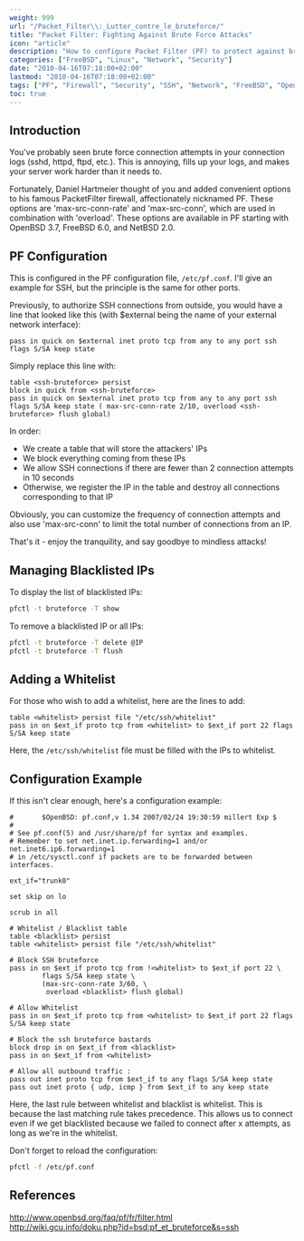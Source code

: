 ```yaml
---
weight: 999
url: "/Packet_Filter\\:_Lutter_contre_le_bruteforce/"
title: "Packet Filter: Fighting Against Brute Force Attacks"
icon: "article"
description: "How to configure Packet Filter (PF) to protect against brute force attacks on services like SSH by automatically blacklisting suspicious IP addresses."
categories: ["FreeBSD", "Linux", "Network", "Security"]
date: "2010-04-16T07:18:00+02:00"
lastmod: "2010-04-16T07:18:00+02:00"
tags: ["PF", "Firewall", "Security", "SSH", "Network", "FreeBSD", "OpenBSD"]
toc: true
---
```


## Introduction

You've probably seen brute force connection attempts in your connection logs (sshd, httpd, ftpd, etc.). This is annoying, fills up your logs, and makes your server work harder than it needs to.

Fortunately, Daniel Hartmeier thought of you and added convenient options to his famous PacketFilter firewall, affectionately nicknamed PF. These options are 'max-src-conn-rate' and 'max-src-conn', which are used in combination with 'overload'. These options are available in PF starting with OpenBSD 3.7, FreeBSD 6.0, and NetBSD 2.0.

## PF Configuration

This is configured in the PF configuration file, `/etc/pf.conf`. I'll give an example for SSH, but the principle is the same for other ports.

Previously, to authorize SSH connections from outside, you would have a line that looked like this (with $external being the name of your external network interface):

```pf {linenos=table}
pass in quick on $external inet proto tcp from any to any port ssh flags S/SA keep state
```

Simply replace this line with:

```pf {linenos=table}
table <ssh-bruteforce> persist
block in quick from <ssh-bruteforce>
pass in quick on $external inet proto tcp from any to any port ssh flags S/SA keep state ( max-src-conn-rate 2/10, overload <ssh-bruteforce> flush global)
```

In order:

* We create a table that will store the attackers' IPs
* We block everything coming from these IPs
* We allow SSH connections if there are fewer than 2 connection attempts in 10 seconds
* Otherwise, we register the IP in the table and destroy all connections corresponding to that IP

Obviously, you can customize the frequency of connection attempts and also use 'max-src-conn' to limit the total number of connections from an IP.

That's it - enjoy the tranquility, and say goodbye to mindless attacks!

## Managing Blacklisted IPs

To display the list of blacklisted IPs:

```bash
pfctl -t bruteforce -T show
```

To remove a blacklisted IP or all IPs:

```bash
pfctl -t bruteforce -T delete @IP
pfctl -t bruteforce -T flush
```

## Adding a Whitelist

For those who wish to add a whitelist, here are the lines to add:

```pf {linenos=table}
table <whitelist> persist file "/etc/ssh/whitelist"
pass in on $ext_if proto tcp from <whitelist> to $ext_if port 22 flags S/SA keep state
```

Here, the `/etc/ssh/whitelist` file must be filled with the IPs to whitelist.

## Configuration Example

If this isn't clear enough, here's a configuration example:

```pf {linenos=table}
#       $OpenBSD: pf.conf,v 1.34 2007/02/24 19:30:59 millert Exp $
#
# See pf.conf(5) and /usr/share/pf for syntax and examples.
# Remember to set net.inet.ip.forwarding=1 and/or net.inet6.ip6.forwarding=1
# in /etc/sysctl.conf if packets are to be forwarded between interfaces.

ext_if="trunk0"

set skip on lo

scrub in all 

# Whitelist / Blacklist table
table <blacklist> persist
table <whitelist> persist file "/etc/ssh/whitelist"

# Block SSH bruteforce
pass in on $ext_if proto tcp from !<whitelist> to $ext_if port 22 \
        flags S/SA keep state \
        (max-src-conn-rate 3/60, \
         overload <blacklist> flush global)

# Allow Whitelist
pass in on $ext_if proto tcp from <whitelist> to $ext_if port 22 flags S/SA keep state

# Block the ssh bruteforce bastards
block drop in on $ext_if from <blacklist>
pass in on $ext_if from <whitelist>

# Allow all outbound traffic :
pass out inet proto tcp from $ext_if to any flags S/SA keep state
pass out inet proto { udp, icmp } from $ext_if to any keep state
```

Here, the last rule between whitelist and blacklist is whitelist. This is because the last matching rule takes precedence.
This allows us to connect even if we get blacklisted because we failed to connect after x attempts, as long as we're in the whitelist.

Don't forget to reload the configuration:

```bash
pfctl -f /etc/pf.conf
```

## References

http://www.openbsd.org/faq/pf/fr/filter.html  
http://wiki.gcu.info/doku.php?id=bsd:pf_et_bruteforce&s=ssh